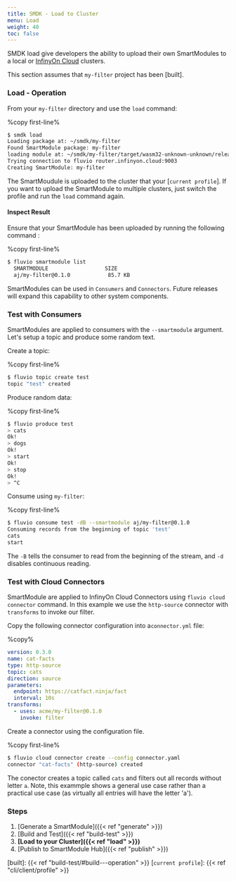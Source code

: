 ```yaml
---
title: SMDK - Load to Cluster
menu: Load
weight: 40
toc: false
---
```


SMDK load give developers the ability to upload their own SmartModules to a local or [InfinyOn Cloud] clusters. 

This section assumes that `my-filter` project has been [built].

### Load - Operation

From your `my-filter` directory and use the `load` command:

%copy first-line%
```bash
$ smdk load
Loading package at: ~/smdk/my-filter
Found SmartModule package: my-filter
loading module at: ~/smdk/my-filter/target/wasm32-unknown-unknown/release-lto/my_filter.wasm
Trying connection to fluvio router.infinyon.cloud:9003
Creating SmartModule: my-filter
```

The SmartMoudule is uploaded to the cluster that your [`current profile`]. If you want to upload the SmartModule to multiple clusters, just switch the profile and run the `load` command again.

#### Inspect Result

Ensure that your SmartModule has been uploaded by running the following command :

%copy first-line%
```bash
$ fluvio smartmodule list
  SMARTMODULE                  SIZE     
  aj/my-filter@0.1.0            85.7 KB
```

SmartModules can be used in `Consumers` and `Connectors`. Future releases will expand this capability to other system components.

### Test with Consumers

SmartModules are applied to consumers with the `--smartmodule` argument. Let's setup a topic and produce some random text.

Create a topic:

%copy first-line%
```bash
$ fluvio topic create test
topic "test" created
```

Produce random data:

%copy first-line%
```bash
$ fluvio produce test 
> cats
Ok!
> dogs
Ok!
> start
Ok!
> stop
Ok!
> ^C
```

Consume using `my-filter`:

%copy first-line%
```bash
$ fluvio consume test -dB --smartmodule aj/my-filter@0.1.0
Consuming records from the beginning of topic 'test'
cats
start
```

The `-B` tells the consumer to read from the beginning of the stream, and `-d` disables continuous reading.


### Test with Cloud Connectors

SmartModule are applied to InfinyOn Cloud Connectors using `fluvio cloud connector` command. In this example we use the `http-source` connector with `transforms` to invoke our filter.

Copy the following connector configuration into a`connector.yml` file:

%copy%
```yaml
version: 0.3.0
name: cat-facts
type: http-source
topic: cats
direction: source
parameters:
  endpoint: https://catfact.ninja/fact
  interval: 10s
transforms:
  - uses: acme/my-filter@0.1.0
    invoke: filter
```

Create a connector using the configuration file.

%copy first-line%
```bash
$ fluvio cloud connector create --config connector.yaml
connector "cat-facts" (http-source) created
```

The conector creates a topic called `cats` and filters out all records without letter `a`. Note, this exammple shows a general use case rather than a practical use case (as virtually all entries will have the letter 'a').


### Steps

1. [Generate a SmartModule]({{< ref "generate" >}})
2. [Build and Test]({{< ref "build-test" >}})
3. **[Load to your Cluster]({{< ref "load" >}})**
4. [Publish to SmartModule Hub]({{< ref "publish" >}})

[InfinyOn Cloud]: https://infinyon.cloud
[built]: {{< ref "build-test/#build---operation" >}}
[`current profile`]: {{< ref "cli/client/profile" >}}